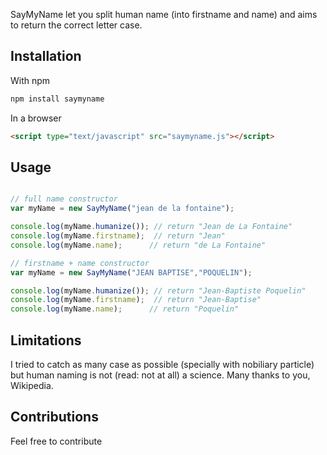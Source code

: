 SayMyName let you split human name (into firstname and name) and aims to return the correct letter case.

## Installation

With npm

```bash
npm install saymyname
```

In a browser
```html
<script type="text/javascript" src="saymyname.js"></script>
```

## Usage
```javascript

// full name constructor
var myName = new SayMyName("jean de la fontaine");

console.log(myName.humanize()); // return "Jean de La Fontaine"
console.log(myName.firstname);  // return "Jean"
console.log(myName.name);      // return "de La Fontaine"

// firstname + name constructor
var myName = new SayMyName("JEAN BAPTISE","POQUELIN");

console.log(myName.humanize()); // return "Jean-Baptiste Poquelin"
console.log(myName.firstname);  // return "Jean-Baptise"
console.log(myName.name);      // return "Poquelin"


```

## Limitations

I tried to catch as many case as possible (specially with nobiliary particle) but human naming is not (read: not at all) a science. Many thanks to you, Wikipedia.

## Contributions

Feel free to contribute
